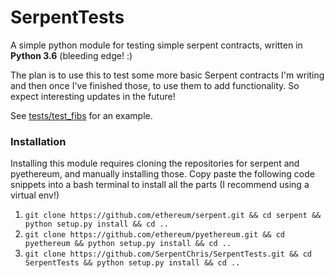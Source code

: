 # SerpentTests
A simple python module for testing simple serpent contracts, written in **Python 3.6** (bleeding edge! :)

The plan is to use this to test some more basic Serpent contracts
I'm writing and then once I've finished those, to use them to add functionality. So expect interesting updates
in the future!

See [tests/test_fibs](tests/test_fibs.py) for an example.

### Installation
Installing this module requires cloning the repositories for serpent and pyethereum, and manually installing those.
Copy paste the following code snippets into a bash terminal to install all the parts (I recommend using a virtual env!)

1. `git clone https://github.com/ethereum/serpent.git && cd serpent && python setup.py install && cd ..`
2. `git clone https://github.com/ethereum/pyethereum.git && cd pyethereum && python setup.py install && cd ..`
3. `git clone https://github.com/SerpentChris/SerpentTests.git && cd SerpentTests && python setup.py install && cd ..`
